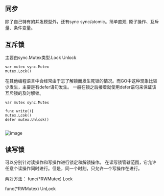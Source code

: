## 同步
除了自己特有的并发模型外，还有sync sync/atomic。简单直观.
原子操作、互斥量、条件变量。


## 互斥锁

主要由sync.Mutex类型.Lock Unlock
```
var mutex sync.Mutex
mutex.Lock()

```
在其他编程语言中会经常由于忘了解锁而发生死锁的情况。而GO中这种现象比较少发生，主要是有defer语句发生。
一般在锁之后接着就使用defer语句来保证该互斥锁的及时解锁。

```
var mutex sync.Mutex

func write(){
mutex.Lcok()
defer mutex.Unlcok()


```

![image](http://7xrjfe.com1.z0.glb.clouddn.com/mutex.png)
## 读写锁
可以分别针对读操作和写操作进行锁定和解锁操作。
在读写锁管辖范围，它允许任意个读操作同时进行。但是，同一个时刻，只允许一个写操作在进行。

两对方法：
func(*RWMutex) Lock

func(*RWMutex) UnLock
